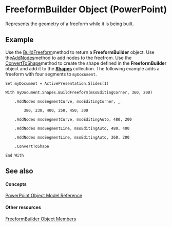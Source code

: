 
# FreeformBuilder Object (PowerPoint)

Represents the geometry of a freeform while it is being built.


## Example

Use the [BuildFreeform](330ea348-9f8c-c418-d67f-e4fd6c105c59.md)method to return a  **FreeformBuilder** object. Use the[AddNodes](4022d4cd-796b-8917-7265-d97bff5282ef.md)method to add nodes to the freefrom. Use the [ConvertToShape](bc3d209e-6735-3011-9334-46049d269355.md)method to create the shape defined in the  **FreeformBuilder** object and add it to the **[Shapes](eb208855-254e-1a0f-884b-4a5edcfd584d.md)** collection. The following example adds a freeform with four segments to `myDocument`.


```
Set myDocument = ActivePresentation.Slides(1)

With myDocument.Shapes.BuildFreeform(msoEditingCorner, 360, 200)

    .AddNodes msoSegmentCurve, msoEditingCorner, _

        380, 230, 400, 250, 450, 300

    .AddNodes msoSegmentCurve, msoEditingAuto, 480, 200

    .AddNodes msoSegmentLine, msoEditingAuto, 480, 400

    .AddNodes msoSegmentLine, msoEditingAuto, 360, 200

    .ConvertToShape

End With
```


## See also


#### Concepts


[PowerPoint Object Model Reference](00acd64a-5896-0459-39af-98df2849849e.md)
#### Other resources


[FreeformBuilder Object Members](2673b640-8aec-1af4-55fd-38d0ad4c9381.md)
